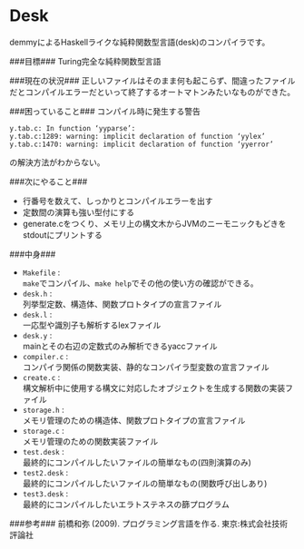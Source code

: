 Desk
==========
demmyによるHaskellライクな純粋関数型言語(desk)のコンパイラです。

###目標###
Turing完全な純粋関数型言語

###現在の状況###
正しいファイルはそのまま何も起こらず、間違ったファイルだとコンパイルエラーだといって終了するオートマトンみたいなものができた。

###困っていること###
コンパイル時に発生する警告  
```
y.tab.c: In function ‘yyparse’:
y.tab.c:1289: warning: implicit declaration of function ‘yylex’
y.tab.c:1470: warning: implicit declaration of function ‘yyerror’
```
の解決方法がわからない。

###次にやること###
+ 行番号を数えて、しっかりとコンパイルエラーを出す
+ 定数間の演算も強い型付にする
+ generate.cをつくり、メモリ上の構文木からJVMのニーモニックもどきをstdoutにプリントする

###中身###
+ `Makefile` :  
`make`でコンパイル、`make help`でその他の使い方の確認ができる。
+ `desk.h` :  
列挙型定数、構造体、関数プロトタイプの宣言ファイル  
+ `desk.l` :  
一応型や識別子も解析するlexファイル  
+ `desk.y` :  
mainとその右辺の定数式のみ解析できるyaccファイル  
+ `compiler.c` :  
コンパイラ関係の関数実装、静的なコンパイラ型変数の宣言ファイル
+ `create.c` :  
構文解析中に使用する構文に対応したオブジェクトを生成する関数の実装ファイル  
+ `storage.h` :  
メモリ管理のための構造体、関数プロトタイプの宣言ファイル
+ `storage.c` :  
メモリ管理のための関数実装ファイル
+ `test.desk` :  
最終的にコンパイルしたいファイルの簡単なもの(四則演算のみ)  
+ `test2.desk` :  
最終的にコンパイルしたいファイルの簡単なもの(関数呼び出しあり)  
+ `test3.desk` :  
最終的にコンパイルしたいエラトステネスの篩プログラム  

###参考###
前橋和弥 (2009). プログラミング言語を作る. 東京:株式会社技術評論社
